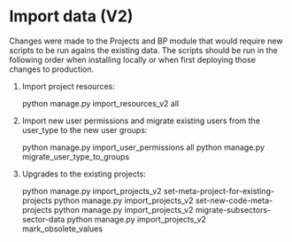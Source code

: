 # Import data (V2)


Changes were made to the Projects and BP module that would require new scripts to be run agains the existing data.
The scripts should be run in the following order when installing locally or when first deploying those changes to production.

1. Import project resources:

    python manage.py import_resources_v2 all

2. Import new user permissions and migrate existing users from the user_type to the new user groups:

    python manage.py import_user_permissions all
    python manage.py migrate_user_type_to_groups

3. Upgrades to the existing projects:

    python manage.py import_projects_v2 set-meta-project-for-existing-projects
    python manage.py import_projects_v2 set-new-code-meta-projects
    python manage.py import_projects_v2 migrate-subsectors-sector-data
    python manage.py import_projects_v2 mark_obsolete_values
